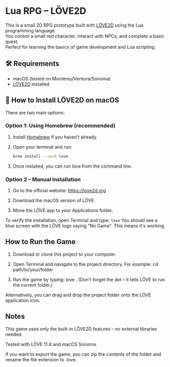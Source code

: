 # Lua RPG – LÖVE2D

This is a small 2D RPG prototype built with [LÖVE2D](https://love2d.org/) using the Lua programming language.  
You control a small red character, interact with NPCs, and complete a basic quest.  
Perfect for learning the basics of game development and Lua scripting.

## 🛠 Requirements

- macOS (tested on Monterey/Ventura/Sonoma)
- [LÖVE2D](https://love2d.org) installed

## 🧰 How to Install LÖVE2D on macOS

There are two main options:

### Option 1: Using Homebrew (recommended)

1. Install [Homebrew](https://brew.sh/) if you haven’t already.
2. Open your terminal and run:

   ```bash
   brew install --cask love
3. Once installed, you can run love from the command line.

### Option 2 – Manual Installation

1. Go to the official website: https://love2d.org

2. Download the macOS version of LÖVE.

3. Move the LÖVE.app to your Applications folder.

To verify the installation, open Terminal and type:
`love`
You should see a blue screen with the LÖVE logo saying "No Game". This means it's working.

## How to Run the Game

1. Download or clone this project to your computer.

2. Open Terminal and navigate to the project directory. For example:
cd path/to/your/folder

3. Run the game by typing:
love .
(Don't forget the dot – it tells LÖVE to run the current folder.)

Alternatively, you can drag and drop the project folder onto the LÖVE application icon.

## Notes

This game uses only the built-in LÖVE2D features – no external libraries needed.

Tested with LÖVE 11.4 and macOS Sonoma.

If you want to export the game, you can zip the contents of the folder and rename the file extension to .love.


